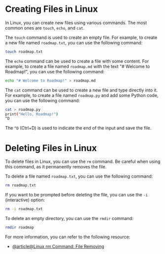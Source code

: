 # Creating Files in Linux

In Linux, you can create new files using various commands. The most common ones are `touch`, `echo`, and `cat`.

The `touch` command is used to create an empty file. For example, to create a new file named `roadmap.txt`, you can use the following command:

```bash
touch roadmap.txt
```

The `echo` command can be used to create a file with some content. For example, to create a file named `roadmap.md` with the text "# Welcome to Roadmap!", you can use the following command:

```bash
echo "# Welcome to Roadmap!" > roadmap.md
```

The `cat` command can be used to create a new file and type directly into it. For example, to create a file named `roadmap.py` and add some Python code, you can use the following command:

```bash
cat > roadmap.py
print("Hello, Roadmap!")
^D
```

The `^D` (Ctrl+D) is used to indicate the end of the input and save the file.

# Deleting Files in Linux

To delete files in Linux, you can use the `rm` command. Be careful when using this command, as it permanently removes the file.

To delete a file named `roadmap.txt`, you can use the following command:

```bash
rm roadmap.txt
```

If you want to be prompted before deleting the file, you can use the `-i` (interactive) option:

```bash
rm -i roadmap.txt
```

To delete an empty directory, you can use the `rmdir` command:

```bash
rmdir roadmap
```

For more information, you can refer to the following resource:

- [@article@Linux rm Command: File Removing](https://labex.io/tutorials/linux-linux-rm-command-file-removing-209741)
